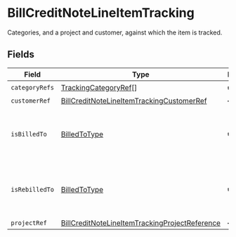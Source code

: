 # BillCreditNoteLineItemTracking

Categories, and a project and customer, against which the item is tracked.


## Fields

| Field                                                                                                                   | Type                                                                                                                    | Required                                                                                                                | Description                                                                                                             |
| ----------------------------------------------------------------------------------------------------------------------- | ----------------------------------------------------------------------------------------------------------------------- | ----------------------------------------------------------------------------------------------------------------------- | ----------------------------------------------------------------------------------------------------------------------- |
| `categoryRefs`                                                                                                          | [TrackingCategoryRef](../../models/shared/trackingcategoryref.md)[]                                                     | :heavy_check_mark:                                                                                                      | N/A                                                                                                                     |
| `customerRef`                                                                                                           | [BillCreditNoteLineItemTrackingCustomerRef](../../models/shared/billcreditnotelineitemtrackingcustomerref.md)           | :heavy_minus_sign:                                                                                                      | N/A                                                                                                                     |
| `isBilledTo`                                                                                                            | [BilledToType](../../models/shared/billedtotype.md)                                                                     | :heavy_check_mark:                                                                                                      | Defines if the invoice or credit note is billed/rebilled to a project or customer.                                      |
| `isRebilledTo`                                                                                                          | [BilledToType](../../models/shared/billedtotype.md)                                                                     | :heavy_check_mark:                                                                                                      | Defines if the invoice or credit note is billed/rebilled to a project or customer.                                      |
| `projectRef`                                                                                                            | [BillCreditNoteLineItemTrackingProjectReference](../../models/shared/billcreditnotelineitemtrackingprojectreference.md) | :heavy_minus_sign:                                                                                                      | N/A                                                                                                                     |